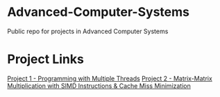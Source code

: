 # Advanced-Computer-Systems
Public repo for projects in Advanced Computer Systems

# Project Links
[Project 1 - Programming with Multiple Threads](https://github.com/almog-co/Advanced-Computer-Systems/tree/main/Project%201%20-%20Programming%20with%20Multiple%20Threads)
[Project 2 - Matrix-Matrix Multiplication with SIMD Instructions & Cache Miss Minimization](https://github.com/almog-co/Advanced-Computer-Systems/tree/main/Project%202%20-%20SIMD%20Instructions%20%26%20Cache%20Miss%20Minimizations)
